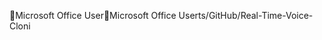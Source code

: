 Microsoft Office User                                 M i c r o s o f t   O f f i c e   U s e r   t s / G i t H u b / R e a l - T i m e - V o i c e - C l o n i 